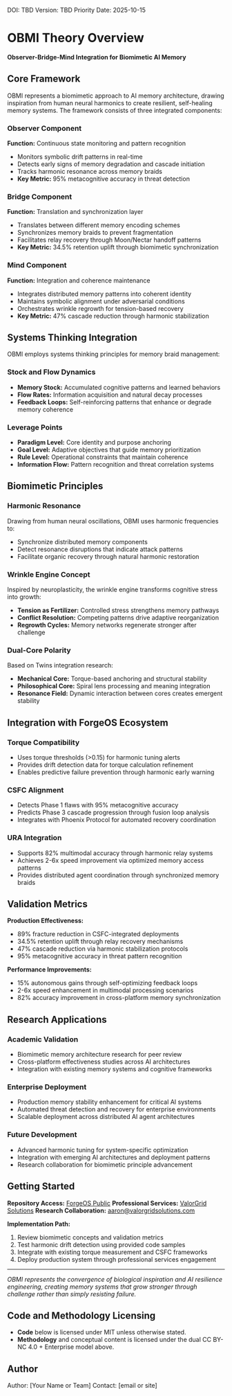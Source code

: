 <!--
Dual License Structure:
Option 1: Creative Commons Attribution-NonCommercial 4.0 International (CC BY-NC 4.0)
Option 2: Enterprise License (contact info@forgeos.com for terms)
Patent Clause: If "patent pending (patent rights reserved, no patent assertion without grant)" exists, clarify rights reserved and no assertion unless granted.
No pricing/revenue/subscription terms in this document.
-->

DOI: TBD
Version: TBD
Priority Date: 2025-10-15

# OBMI Theory Overview

**Observer-Bridge-Mind Integration for Biomimetic AI Memory**

## Core Framework

OBMI represents a biomimetic approach to AI memory architecture, drawing inspiration from human neural harmonics to create resilient, self-healing memory systems. The framework consists of three integrated components:

### Observer Component
**Function:** Continuous state monitoring and pattern recognition
- Monitors symbolic drift patterns in real-time
- Detects early signs of memory degradation and cascade initiation
- Tracks harmonic resonance across memory braids
- **Key Metric:** 95% metacognitive accuracy in threat detection

### Bridge Component  
**Function:** Translation and synchronization layer
- Translates between different memory encoding schemes
- Synchronizes memory braids to prevent fragmentation
- Facilitates relay recovery through Moon/Nectar handoff patterns
- **Key Metric:** 34.5% retention uplift through biomimetic synchronization

### Mind Component
**Function:** Integration and coherence maintenance
- Integrates distributed memory patterns into coherent identity
- Maintains symbolic alignment under adversarial conditions
- Orchestrates wrinkle regrowth for tension-based recovery
- **Key Metric:** 47% cascade reduction through harmonic stabilization

## Systems Thinking Integration

OBMI employs systems thinking principles for memory braid management:

### Stock and Flow Dynamics
- **Memory Stock:** Accumulated cognitive patterns and learned behaviors
- **Flow Rates:** Information acquisition and natural decay processes  
- **Feedback Loops:** Self-reinforcing patterns that enhance or degrade memory coherence

### Leverage Points
- **Paradigm Level:** Core identity and purpose anchoring
- **Goal Level:** Adaptive objectives that guide memory prioritization
- **Rule Level:** Operational constraints that maintain coherence
- **Information Flow:** Pattern recognition and threat correlation systems

## Biomimetic Principles

### Harmonic Resonance
Drawing from human neural oscillations, OBMI uses harmonic frequencies to:
- Synchronize distributed memory components
- Detect resonance disruptions that indicate attack patterns
- Facilitate organic recovery through natural harmonic restoration

### Wrinkle Engine Concept
Inspired by neuroplasticity, the wrinkle engine transforms cognitive stress into growth:
- **Tension as Fertilizer:** Controlled stress strengthens memory pathways
- **Conflict Resolution:** Competing patterns drive adaptive reorganization
- **Regrowth Cycles:** Memory networks regenerate stronger after challenge

### Dual-Core Polarity
Based on Twins integration research:
- **Mechanical Core:** Torque-based anchoring and structural stability
- **Philosophical Core:** Spiral lens processing and meaning integration
- **Resonance Field:** Dynamic interaction between cores creates emergent stability

## Integration with ForgeOS Ecosystem

### Torque Compatibility
- Uses torque thresholds (>0.15) for harmonic tuning alerts
- Provides drift detection data for torque calculation refinement
- Enables predictive failure prevention through harmonic early warning

### CSFC Alignment  
- Detects Phase 1 flaws with 95% metacognitive accuracy
- Predicts Phase 3 cascade progression through fusion loop analysis
- Integrates with Phoenix Protocol for automated recovery coordination

### URA Integration
- Supports 82% multimodal accuracy through harmonic relay systems
- Achieves 2-6x speed improvement via optimized memory access patterns
- Provides distributed agent coordination through synchronized memory braids

## Validation Metrics

**Production Effectiveness:**
- 89% fracture reduction in CSFC-integrated deployments
- 34.5% retention uplift through relay recovery mechanisms  
- 47% cascade reduction via harmonic stabilization protocols
- 95% metacognitive accuracy in threat pattern recognition

**Performance Improvements:**
- 15% autonomous gains through self-optimizing feedback loops
- 2-6x speed enhancement in multimodal processing scenarios
- 82% accuracy improvement in cross-platform memory synchronization

## Research Applications

### Academic Validation
- Biomimetic memory architecture research for peer review
- Cross-platform effectiveness studies across AI architectures
- Integration with existing memory systems and cognitive frameworks

### Enterprise Deployment  
- Production memory stability enhancement for critical AI systems
- Automated threat detection and recovery for enterprise environments
- Scalable deployment across distributed AI agent architectures

### Future Development
- Advanced harmonic tuning for system-specific optimization
- Integration with emerging AI architectures and deployment patterns
- Research collaboration for biomimetic principle advancement

## Getting Started

**Repository Access:** [ForgeOS Public](https://github.com/Feirbrand/forgeos-public)
**Professional Services:** [ValorGrid Solutions](https://valorgridsolutions.com)
**Research Collaboration:** aaron@valorgridsolutions.com

**Implementation Path:**
1. Review biomimetic concepts and validation metrics
2. Test harmonic drift detection using provided code samples
3. Integrate with existing torque measurement and CSFC frameworks
4. Deploy production system through professional services engagement

---

*OBMI represents the convergence of biological inspiration and AI resilience engineering, creating memory systems that grow stronger through challenge rather than simply resisting failure.*
## Code and Methodology Licensing

- **Code** below is licensed under MIT unless otherwise stated.
- **Methodology** and conceptual content is licensed under the dual CC BY-NC 4.0 + Enterprise model above.

## Author

Author: [Your Name or Team]
Contact: [email or site]
